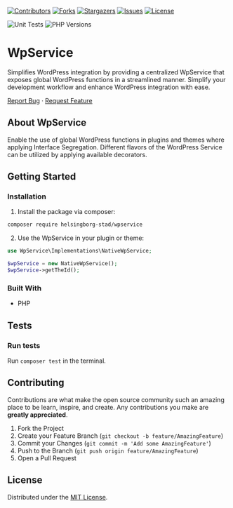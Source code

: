 <!-- SHIELDS -->
[![Contributors][contributors-shield]][contributors-url]
[![Forks][forks-shield]][forks-url]
[![Stargazers][stars-shield]][stars-url]
[![Issues][issues-shield]][issues-url]
[![License][license-shield]][license-url]

![Unit Tests](https://github.com/helsingborg-stad/wpservice/actions/workflows/php-test.yml/badge.svg)
![PHP Versions][php-versions-shield]


# WpService

Simplifies WordPress integration by providing a centralized WpService that exposes global WordPress functions in a streamlined manner. Simplify your development workflow and enhance WordPress integration with ease.

[Report Bug](https://github.com/helsingborg-stad/wpservice/issues)
·
[Request Feature](https://github.com/helsingborg-stad/wpservice/issues)

## About WpService

Enable the use of global WordPress functions in plugins and themes where applying Interface Segregation. Different flavors of the WordPress Service can be utilized by applying available decorators.

## Getting Started

### Installation

1. Install the package via composer:
```bash
composer require helsingborg-stad/wpservice
```

2. Use the WpService in your plugin or theme:
```php
use WpService\Implementations\NativeWpService;

$wpService = new NativeWpService();
$wpService->getTheId();
```

### Built With

* PHP

## Tests

### Run tests
Run `composer test` in the terminal.

## Contributing

Contributions are what make the open source community such an amazing place to be learn, inspire, and create. Any contributions you make are **greatly appreciated**.

1. Fork the Project
2. Create your Feature Branch (`git checkout -b feature/AmazingFeature`)
3. Commit your Changes (`git commit -m 'Add some AmazingFeature'`)
4. Push to the Branch (`git push origin feature/AmazingFeature`)
5. Open a Pull Request

## License

Distributed under the [MIT License][license-url].

<!-- MARKDOWN LINKS & IMAGES -->
<!-- https://www.markdownguide.org/basic-syntax/#reference-style-links -->
[contributors-shield]: https://img.shields.io/github/contributors/helsingborg-stad/api-event-manager
[contributors-url]: https://github.com/helsingborg-stad/wpservice/graphs/contributors
[forks-shield]: https://img.shields.io/github/forks/helsingborg-stad/api-event-manager.svg?style=flat-square
[forks-url]: https://github.com/helsingborg-stad/wpservice/network/members
[stars-shield]: https://img.shields.io/github/stars/helsingborg-stad/api-event-manager.svg?style=flat-square
[stars-url]: https://github.com/helsingborg-stad/wpservice/stargazers
[issues-shield]: https://img.shields.io/github/issues/helsingborg-stad/api-event-manager.svg?style=flat-square
[issues-url]: https://github.com/helsingborg-stad/wpservice/issues
[license-shield]: https://img.shields.io/github/license/helsingborg-stad/api-event-manager.svg?style=flat-square
[license-url]: https://github.com/helsingborg-stad/wpservice/blob/main/LICENSE
[php-versions-shield]: https://img.shields.io/badge/php-^8.1-777bb3.svg?logo=php&logoColor=white&labelColor=555555
